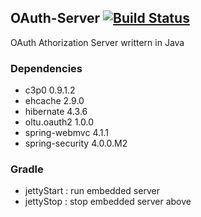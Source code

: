 ## OAuth-Server [![Build Status](http://140.115.3.96:8080/jenkins/buildStatus/icon?job=OAuth-Service)](http://140.115.3.96:8080/jenkins/job/OAuth-Service/)
OAuth Athorization Server writtern in Java

### Dependencies
- c3p0 0.9.1.2
- ehcache 2.9.0
- hibernate 4.3.6
- oltu.oauth2 1.0.0
- spring-webmvc 4.1.1
- spring-security 4.0.0.M2

### Gradle
- jettyStart : run embedded server
- jettyStop  : stop embedded server above

